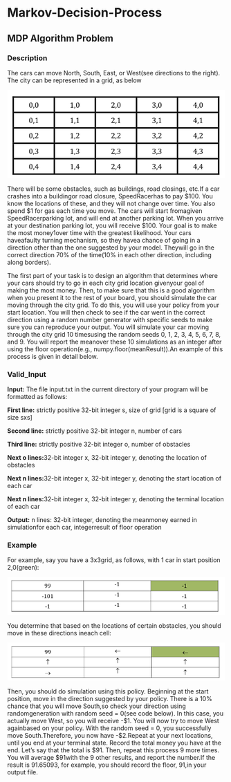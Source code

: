 # Markov-Decision-Process
<h2>MDP Algorithm Problem</h2>

<h3>Description</h3>
<p>The cars can move North, South, East, or West(see directions to the right). The city can be represented in a grid, as below</p>
<img src="https://github.com/LiangweiZhao/Markov-Decision-Process/blob/master/coord.png">
<p>There will be some obstacles, such as buildings, road closings, etc.If a car crashes into a buildingor road closure, SpeedRacerhas to pay $100. You know the locations of these, and they will not change over time. You also spend $1 for gas each time you move. The cars will start fromagiven SpeedRacerparking lot, and will end at another parking lot. When you arrive at your destination parking lot, you will receive $100. Your goal is to make the most money1over time with the greatest likelihood. Your cars haveafaulty turning mechanism, so they havea chance of going in a direction other than the one suggested by your model. Theywill go in the correct direction 70% of the time(10% in each other direction, including along borders).</p>
<p>The first part of your task is to design an algorithm that determines where your cars should try to go in each city grid location givenyour goal of making the most money. Then, to make sure that this is a good algorithm when you present it to the rest of your board, you should simulate the car moving through the city grid. To do this, you will use your policy from your start location. You will then check to see if the car went in the correct direction using a random number generator with specific seeds to make sure you can reproduce your output. You will simulate your car moving through the city grid 10 timesusing the random seeds 0, 1, 2, 3, 4, 5, 6, 7, 8, and 9. You will report the meanover these 10 simulations as an integer after using the floor operation(e.g., numpy.floor(meanResult)).An example of this process is given in detail below.</p>

<h3>Valid_Input</h3>
<div>
  <p><b>Input:</b> The file input.txt in the current directory of your program will be formatted as follows:</p> 
  <p><b>First line:</b> strictly positive 32-bit integer s, size of grid [grid is a square of size sxs]</p>
  <p><b>Second line:</b> strictly positive 32-bit integer n, number of cars</p>
  <p><b>Third line:</b> strictly positive 32-bit integer o, number of obstacles</p>
  <p><b>Next o lines:</b>32-bit integer x, 32-bit integer y, denoting the location of obstacles</p>
  <p><b>Next n lines:</b>32-bit integer x, 32-bit integer y, denoting the start location of each car</p>
  <p><b>Next n lines:</b>32-bit integer x, 32-bit integer y, denoting the terminal location of each car</p>
  <p><b>Output:</b> n lines: 32-bit integer, denoting the meanmoney earned in simulationfor each car, integerresult of floor operation</p></div>

<h3>Example</h3>
<p>For example, say you have a 3x3grid, as follows, with 1 car in start position 2,0(green):</p>
<img src="https://github.com/LiangweiZhao/Markov-Decision-Process/blob/master/probCoord.png">

<p>You determine that based on the locations of certain obstacles, you should move in these directions ineach cell:</p>
<img src="https://github.com/LiangweiZhao/Markov-Decision-Process/blob/master/policy.png">

<p>Then, you should do simulation using this policy. Beginning at the start position, move in the direction suggested by your policy. There is a 10% chance that you will move South,so check your direction using randomgeneration with random seed = 0(see code below). In this case, you actually move West, so you will receive -$1. You will now try to move West againbased on your policy. With the random seed = 0, you successfully move South.Therefore, you now have -$2.Repeat at your next locations, until you end at your terminal state. Record the total money you have at the end. Let’s say that the total is $91. Then, repeat this process 9 more times. You will average $91with the 9 other results, and report the number.If the result is 91.65093, for example, you should record the floor, 91,in your output file.</p>
